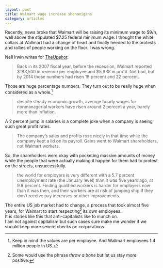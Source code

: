 ```yaml
---
layout: post
title: Walmart wage increase shenanigans
category: articles
---
```


Recently, news broke that Walmart will be raising its minimum wage to $9/h, well above the stipulated $7.25 federal minimum wage. I thought the white collars at Wallmart had a change of heart and finally heeded to the protests and rallies of people working on the floor. I was wrong.         
 
Neil Irwin writes  for [TheUpshot](http://www.nytimes.com/2015/02/20/upshot/as-walmart-gives-raises-other-employers-may-have-to-go-above-minimum-wage.html):

>Back in its 2007 fiscal year, before the recession, Walmart reported $183,500 in revenue per employee and $5,938 in profit. Not bad, but by 2014 those numbers had risen 18 percent and 22 percent.  

Those are huge percentage numbers. They turn out to be really huge when considered as a whole.[^1] 

>despite steady economic growth, average hourly wages for nonmanagerial workers have risen around 2 percent a year, barely more than inflation.    

A 2 percent jump in salaries is a complete joke when a company is seeing such great profit rates.  

>The company’s sales and profits rose nicely in that time while the company kept a lid on its payroll. Gains went to Walmart shareholders, not Walmart workers.    

So, the shareholders were okay with pocketing massive amounts of money while the people that were actually making it happen for them had to protest on the streets, unsuccessfully.  
  
>the world for employers is very different with a 5.7 percent unemployment rate (the January level) than it was five years ago, at 9.8 percent. Finding qualified workers is harder for employers now than it was then, and their workers are at risk of jumping ship if they don’t receive pay increases or other improvements.   

The entire US job market had to change, a process that took almost five years, for Walmart to start respecting[^2] its own employees.   
It is stories like this that anti-capitalists like to munch on.    
I am not against capitalism but such cases sure make me wonder if we should keep more severe checks on corporations.  

[^1]: Keep in mind the values are per employee. And Wallmart employees 1.4 million people in US.  
[^2]:Some would use the phrase _throw a bone_ but let us stay more positive.